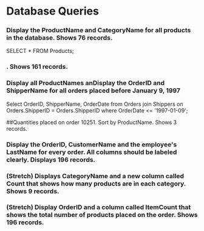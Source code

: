 # Database Queries

### Display the ProductName and CategoryName for all products in the database. Shows 76 records.
SELECT * FROM Products;

### . Shows 161 records.

### Display all ProductNames anDisplay the OrderID and ShipperName for all orders placed before January 9, 1997
Select OrderID, ShipperName, OrderDate from Orders
join Shippers
on Orders.ShipperID = Orders.ShipperID
where OrderDate <= '1997-01-09';

##Quantities placed on order 10251. Sort by ProductName. Shows 3 records.

### Display the OrderID, CustomerName and the employee's LastName for every order. All columns should be labeled clearly. Displays 196 records.

### (Stretch)  Displays CategoryName and a new column called Count that shows how many products are in each category. Shows 9 records.

### (Stretch) Display OrderID and a  column called ItemCount that shows the total number of products placed on the order. Shows 196 records. 